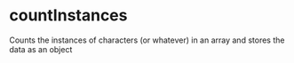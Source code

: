 # countInstances
Counts the instances of characters (or whatever) in an array and stores the data as an object
